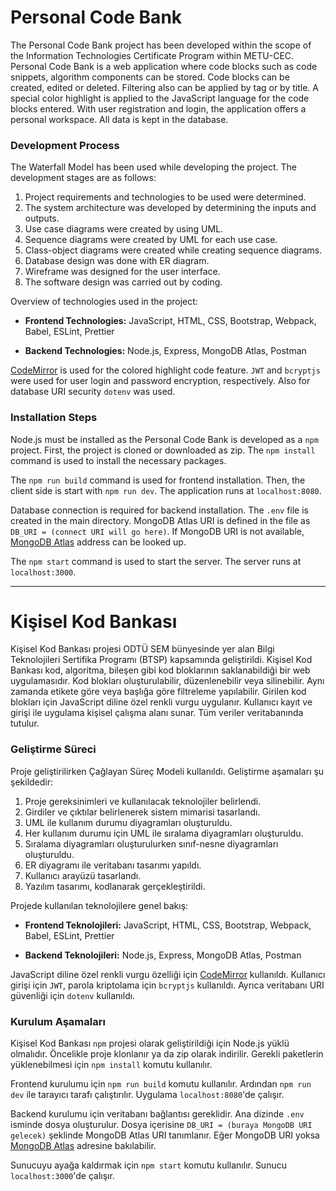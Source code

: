 # Personal Code Bank

The Personal Code Bank project has been developed within the scope of the Information Technologies Certificate Program within METU-CEC. Personal Code Bank is a web application where code blocks such as code snippets, algorithm components can be stored. Code blocks can be created, edited or deleted. Filtering also can be applied by tag or by title. A special color highlight is applied to the JavaScript language for the code blocks entered. With user registration and login, the application offers a personal workspace. All data is kept in the database.

### Development Process

The Waterfall Model has been used while developing the project. The development stages are as follows:

1. Project requirements and technologies to be used were determined.
2. The system architecture was developed by determining the inputs and outputs.
3. Use case diagrams were created by using UML.
4. Sequence diagrams were created by UML for each use case.
5. Class-object diagrams were created while creating sequence diagrams.
6. Database design was done with ER diagram.
7. Wireframe was designed for the user interface.
8. The software design was carried out by coding.

Overview of technologies used in the project:

- **Frontend Technologies:**
  JavaScript, HTML, CSS, Bootstrap, Webpack, Babel, ESLint, Prettier

- **Backend Technologies:**
  Node.js, Express, MongoDB Atlas, Postman

[CodeMirror](https://codemirror.net/) is used for the colored highlight code feature.
`JWT` and `bcryptjs` were used for user login and password encryption, respectively. Also for database URI security `dotenv` was used.

### Installation Steps

Node.js must be installed as the Personal Code Bank is developed as a `npm` project. First, the project is cloned or downloaded as zip. The `npm install` command is used to install the necessary packages.

The `npm run build` command is used for frontend installation. Then, the client side is start with `npm run dev`. The application runs at `localhost:8080`.

Database connection is required for backend installation. The `.env` file is created in the main directory. MongoDB Atlas URI is defined in the file as `DB_URI = (connect URI will go here)`. If MongoDB URI is not available, [MongoDB Atlas](https://docs.atlas.mongodb.com/getting-started/) address can be looked up.

The `npm start` command is used to start the server. The server runs at `localhost:3000`.

---

# Kişisel Kod Bankası

Kişisel Kod Bankası projesi ODTÜ SEM bünyesinde yer alan Bilgi Teknolojileri Sertifika Programı (BTSP) kapsamında geliştirildi. Kişisel Kod Bankası kod, algoritma, bileşen gibi kod bloklarının saklanabildiği bir web uygulamasıdır. Kod blokları oluşturulabilir, düzenlenebilir veya silinebilir. Aynı zamanda etikete göre veya başlığa göre filtreleme yapılabilir. Girilen kod blokları için JavaScript diline özel renkli vurgu uygulanır. Kullanıcı kayıt ve girişi ile uygulama kişisel çalışma alanı sunar. Tüm veriler veritabanında tutulur.

### Geliştirme Süreci

Proje geliştirilirken Çağlayan Süreç Modeli kullanıldı. Geliştirme aşamaları şu şekildedir:

1. Proje gereksinimleri ve kullanılacak teknolojiler belirlendi.
2. Girdiler ve çıktılar belirlenerek sistem mimarisi tasarlandı.
3. UML ile kullanım durumu diyagramları oluşturuldu.
4. Her kullanım durumu için UML ile sıralama diyagramları oluşturuldu.
5. Sıralama diyagramları oluşturulurken sınıf-nesne diyagramları oluşturuldu.
6. ER diyagramı ile veritabanı tasarımı yapıldı.
7. Kullanıcı arayüzü tasarlandı.
8. Yazılım tasarımı, kodlanarak gerçekleştirildi.

Projede kullanılan teknolojilere genel bakış:

- **Frontend Teknolojileri:**
  JavaScript, HTML, CSS, Bootstrap, Webpack, Babel, ESLint, Prettier

- **Backend Teknolojileri:**
  Node.js, Express, MongoDB Atlas, Postman

JavaScript diline özel renkli vurgu özelliği için [CodeMirror](https://codemirror.net/) kullanıldı.
Kullanıcı girişi için `JWT`, parola kriptolama için `bcryptjs` kullanıldı. Ayrıca veritabanı URI güvenliği için `dotenv` kullanıldı.

### Kurulum Aşamaları

Kişisel Kod Bankası `npm` projesi olarak geliştirildiği için Node.js yüklü olmalıdır. Öncelikle proje klonlanır ya da zip olarak indirilir. Gerekli paketlerin yüklenebilmesi için `npm install` komutu kullanılır.

Frontend kurulumu için `npm run build` komutu kullanılır. Ardından `npm run dev` ile tarayıcı tarafı çalıştırılır. Uygulama `localhost:8080`'de çalışır.

Backend kurulumu için veritabanı bağlantısı gereklidir. Ana dizinde `.env` isminde dosya oluşturulur. Dosya içerisine `DB_URI = (buraya MongoDB URI gelecek)` şeklinde MongoDB Atlas URI tanımlanır. Eğer MongoDB URI yoksa [MongoDB Atlas](https://docs.atlas.mongodb.com/getting-started/) adresine bakılabilir.

Sunucuyu ayağa kaldırmak için `npm start` komutu kullanılır. Sunucu `localhost:3000`'de çalışır.
